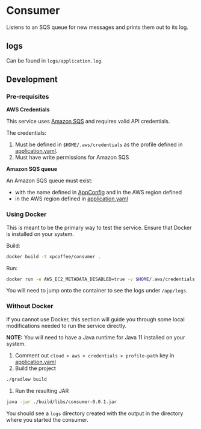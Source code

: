 # Consumer

Listens to an SQS queue for new messages and prints them out to its log.

## logs

Can be found in `logs/application.log`.

## Development

### Pre-requisites

**AWS Credentials**

This service uses [Amazon SQS](https://aws.amazon.com/sqs/) and requires valid API credentials. 

The credentials:

1. Must be defined in `$HOME/.aws/credentials` as the profile defined in [application.yaml](./src/main/resources/application.yml).
1. Must have write permissions for Amazon SQS

**Amazon SQS queue**

An Amazon SQS queue must exist:

 * with the name defined in [AppConfig](./src/main/java/com/example/producer/AppConfig.java) and in the AWS region defined 
 * in the AWS region defined in [application.yaml](./src/main/resources/application.yml)

### Using Docker

This is meant to be the primary way to test the service. Ensure that Docker is installed on your system.

Build:

```sh
docker build -t xpcoffee/consumer . 
```

Run:

```sh
docker run -e AWS_EC2_METADATA_DISABLED=true -v $HOME/.aws/credentials:/home/.aws/credentials xpcoffee/consumer
```

You will need to jump onto the container to see the logs under `/app/logs`.

### Without Docker

If you cannot use Docker, this section will guide you through some local modifications needed to run the service directly.

**NOTE:** You will need to have a Java runtime for Java 11 installed on your system.

1. Comment out `cloud > aws > credentials > profile-path` key in [application.yaml](./src/main/resources/application.yml)
1. Build the project
```sh
./gradlew build
```
1. Run the resulting JAR
```sh
java -jar ./build/libs/consumer-0.0.1.jar
```

You should see a `logs` directory created with the output in the directory where you started the consumer.